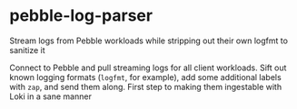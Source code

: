 # pebble-log-parser
Stream logs from Pebble workloads while stripping out their own logfmt to sanitize it

Connect to Pebble and pull streaming logs for all client workloads. Sift out known
logging formats (`logfmt`, for example), add some additional labels with `zap`, and
send them along. First step to making them ingestable with Loki in a sane manner
